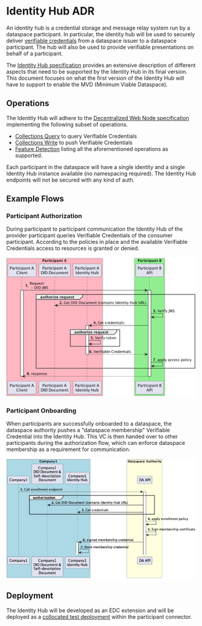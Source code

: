 # Identity Hub ADR

An identity hub is a credential storage and message relay system run by a dataspace participant. In particular, the identity hub will be used to securely deliver [verifiable credentials](https://www.w3.org/TR/vc-data-model/#what-is-a-verifiable-credential) from a dataspace issuer to a dataspace participant. The hub will also be used to provide verifiable presentations on behalf of a participant.

The [Identity Hub specification](https://github.com/Metaform/mvd/blob/main/identity-hub/identity-hub-tech-spec.md) provides an extensive description of different aspects that need to be supported by the Identity Hub in its final version. This document focuses on what the first version of the Identity Hub will have to support to enable the MVD (Minimum Viable Dataspace).

## Operations

The Identity Hub will adhere to the [Decentralized Web Node specification](https://identity.foundation/decentralized-web-node/spec/) implementing the following subset of operations.

* [Collections Query](https://identity.foundation/decentralized-web-node/spec/#query) to query Verifiable Credentials
* [Collections Write](https://identity.foundation/decentralized-web-node/spec/#write) to push Verifiable Credentials
* [Feature Detection](https://identity.foundation/decentralized-web-node/spec/#feature-detection) listing all the aforementioned operations as supported.

Each participant in the dataspace will have a single identity and a single Identity Hub instance available (no namespacing required). The Identity Hub endpoints will not be secured with any kind of auth.

## Example Flows

### Participant Authorization

During participant to participant communication the Identity Hub of the provider participant queries Verifiable Credentials of the consumer participant. According to the policies in place and the available Verifiable Credentials access to resources is granted or denied.

![Authorization](authorization.png)

### Participant Onboarding

When participants are successfully onboarded to a dataspace, the dataspace authority pushes a "dataspace membership" Verifiable Credential into the Identity Hub. This VC is then handed over to other participants during the authorization flow, which can enforce dataspace membership as a requirement for communication. 

![Onboarding](onboarding.png)

## Deployment

The Identity Hub will be developed as an EDC extension and will be deployed as a [collocated test deployment](https://github.com/Metaform/mvd/blob/main/identity-hub/identity-hub-tech-spec.md#1-collocated-test-deployment) within the participant connector.


